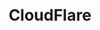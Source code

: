 ---
images:
- cloudflare-ar21.svg
- cloudflare-official.svg
- cloudflare-icon.svg
logohandle: cloudflare
skipped: 1
sort: cloudflare
title: CloudFlare
website: https://www.cloudflare.com/
---